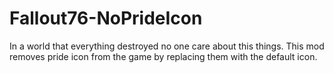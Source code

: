 # Fallout76-NoPrideIcon
In a world that everything destroyed no one care about this things.
This mod removes pride icon from the game by replacing them with the default icon.
